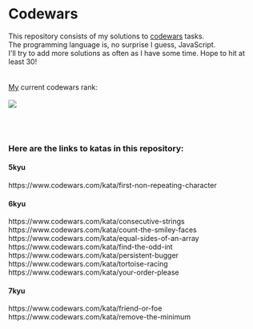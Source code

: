 # Codewars

This repository consists of my solutions to <a href="http://www.codewars.com">codewars</a> tasks.
<br>
The programming language is, no surprise I guess, JavaScript.
<br>
I'll try to add more solutions as often as I have some time. Hope to hit at least 30!
<br>
<br>
<br>
<a href=https://www.codewars.com/users/andrzejruga>My</a> current codewars rank:
<br>
<br>
<img src=https://www.codewars.com/users/andrzejruga/badges/large>

<br>
<br>
<b><h3>Here are the links to katas in this repository:</h3></b>
<b><h4>5kyu</h4></b>
https://www.codewars.com/kata/first-non-repeating-character
<br>
<b><h4>6kyu</h4></b>
https://www.codewars.com/kata/consecutive-strings
<br>
https://www.codewars.com/kata/count-the-smiley-faces
<br>
https://www.codewars.com/kata/equal-sides-of-an-array
<br>
https://www.codewars.com/kata/find-the-odd-int
<br>
https://www.codewars.com/kata/persistent-bugger
<br>
https://www.codewars.com/kata/tortoise-racing
<br>
https://www.codewars.com/kata/your-order-please
<br>
<b><h4>7kyu</h4></b>
https://www.codewars.com/kata/friend-or-foe
<br>
https://www.codewars.com/kata/remove-the-minimum
<br>

